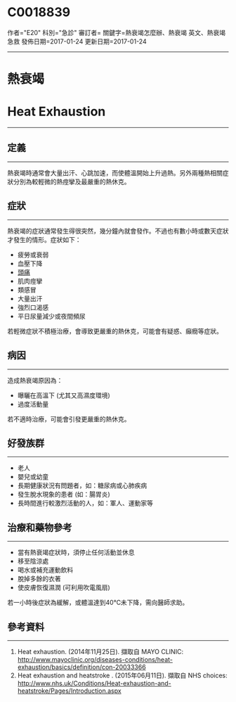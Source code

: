 # C0018839
作者="E20"
科別="急診"
審訂者=
關鍵字=熱衰竭怎麼辦、熱衰竭 英文、熱衰竭 急救
發佈日期=2017-01-24
更新日期=2017-01-24

----------
# 熱衰竭
# Heat Exhaustion
----------
## 定義
----------

熱衰竭時通常會大量出汗、心跳加速，而使體溫開始上升過熱。另外兩種熱相關症狀分別為較輕微的熱痙攣及最嚴重的熱休克。

## 症狀
----------

熱衰竭的症狀通常發生得很突然，幾分鐘內就會發作。不過也有數小時或數天症狀才發生的情形。症狀如下：

- 疲勞或衰弱
- 血壓下降
- [頭痛](C0018681)
- 肌肉痙攣
- 類感冒
- 大量出汗
- 強烈口渴感
- 平日尿量減少或夜間頻尿

若輕微症狀不積極治療，會導致更嚴重的熱休克，可能會有疑惑、癲癇等症狀。

## 病因
----------

造成熱衰竭原因為：

- 曝曬在高溫下 (尤其又高濕度環境) 
- 過度活動量

若不適時治療，可能會引發更嚴重的熱休克。

## 好發族群
----------
- 老人
- 嬰兒或幼童
- 長期健康狀況有問題者，如：糖尿病或心肺疾病
- 發生脫水現象的患者 (如：腸胃炎) 
- 長時間進行較激烈活動的人，如：軍人、運動家等
## 治療和藥物參考
----------
- 當有熱衰竭症狀時，須停止任何活動並休息
- 移至陰涼處
- 喝水或補充運動飲料
- 脫掉多餘的衣著
- 使皮膚恢復濕潤 (可利用吹電風扇) 

若一小時後症狀為緩解，或體溫達到40℃未下降，需向醫師求助。 

## 參考資料
----------
1. Heat exhaustion. (2014年11月25日). 擷取自 MAYO CLINIC: 
  http://www.mayoclinic.org/diseases-conditions/heat-exhaustion/basics/definition/con-20033366
2. Heat exhaustion and heatstroke . (2015年06月11日). 擷取自 NHS choices: 
  http://www.nhs.uk/Conditions/Heat-exhaustion-and-heatstroke/Pages/Introduction.aspx

